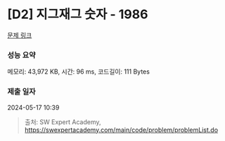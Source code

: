 # [D2] 지그재그 숫자 - 1986 

[문제 링크](https://swexpertacademy.com/main/code/problem/problemDetail.do?contestProbId=AV5PxmBqAe8DFAUq) 

### 성능 요약

메모리: 43,972 KB, 시간: 96 ms, 코드길이: 111 Bytes

### 제출 일자

2024-05-17 10:39



> 출처: SW Expert Academy, https://swexpertacademy.com/main/code/problem/problemList.do